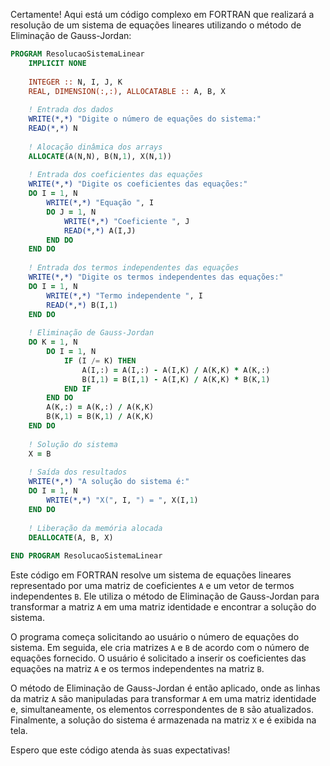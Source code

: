 Certamente! Aqui está um código complexo em FORTRAN que realizará a resolução de um sistema de equações lineares utilizando o método de Eliminação de Gauss-Jordan:

```fortran
PROGRAM ResolucaoSistemaLinear
    IMPLICIT NONE
    
    INTEGER :: N, I, J, K
    REAL, DIMENSION(:,:), ALLOCATABLE :: A, B, X
    
    ! Entrada dos dados
    WRITE(*,*) "Digite o número de equações do sistema:"
    READ(*,*) N
    
    ! Alocação dinâmica dos arrays
    ALLOCATE(A(N,N), B(N,1), X(N,1))
    
    ! Entrada dos coeficientes das equações
    WRITE(*,*) "Digite os coeficientes das equações:"
    DO I = 1, N
        WRITE(*,*) "Equação ", I
        DO J = 1, N
            WRITE(*,*) "Coeficiente ", J
            READ(*,*) A(I,J)
        END DO
    END DO
    
    ! Entrada dos termos independentes das equações
    WRITE(*,*) "Digite os termos independentes das equações:"
    DO I = 1, N
        WRITE(*,*) "Termo independente ", I
        READ(*,*) B(I,1)
    END DO
    
    ! Eliminação de Gauss-Jordan
    DO K = 1, N
        DO I = 1, N
            IF (I /= K) THEN
                A(I,:) = A(I,:) - A(I,K) / A(K,K) * A(K,:)
                B(I,1) = B(I,1) - A(I,K) / A(K,K) * B(K,1)
            END IF
        END DO
        A(K,:) = A(K,:) / A(K,K)
        B(K,1) = B(K,1) / A(K,K)
    END DO
    
    ! Solução do sistema
    X = B
    
    ! Saída dos resultados
    WRITE(*,*) "A solução do sistema é:"
    DO I = 1, N
        WRITE(*,*) "X(", I, ") = ", X(I,1)
    END DO
    
    ! Liberação da memória alocada
    DEALLOCATE(A, B, X)
    
END PROGRAM ResolucaoSistemaLinear
```

Este código em FORTRAN resolve um sistema de equações lineares representado por uma matriz de coeficientes `A` e um vetor de termos independentes `B`. Ele utiliza o método de Eliminação de Gauss-Jordan para transformar a matriz `A` em uma matriz identidade e encontrar a solução do sistema.

O programa começa solicitando ao usuário o número de equações do sistema. Em seguida, ele cria matrizes `A` e `B` de acordo com o número de equações fornecido. O usuário é solicitado a inserir os coeficientes das equações na matriz `A` e os termos independentes na matriz `B`.

O método de Eliminação de Gauss-Jordan é então aplicado, onde as linhas da matriz `A` são manipuladas para transformar `A` em uma matriz identidade e, simultaneamente, os elementos correspondentes de `B` são atualizados. Finalmente, a solução do sistema é armazenada na matriz `X` e é exibida na tela.

Espero que este código atenda às suas expectativas!